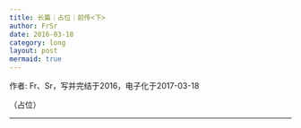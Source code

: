 ```yaml
---
title: 长篇｜占位｜前传<下>
author: FrSr
date: 2016-03-18
category: long
layout: post
mermaid: true
---
```


作者: Fr、Sr，写并完结于2016，电子化于2017-03-18


（占位）

---
